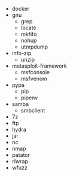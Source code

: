 - docker
- gnu
  - grep
  - locate
  - mkfifo
  - nohup
  - utmpdump
- info-zip
  - unzip
- metasploit-framework
  - msfconsole
  - msfvenom
- pypa
    - pip
    - pipenv
- samba
  - smbclient
- 7z
- ftp
- hydra
- jar
- nc
- nmap
- patator
- rlwrap
- wfuzz
